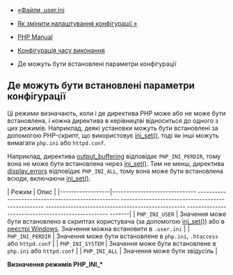 - [«Файли .user.ini](configuration.file.per-user.md)
- [Як змінити налаштування конфігурації »](configuration.changes.md)

- [PHP Manual](index.md)
- [Конфігурація часу виконання](configuration.md)
- Де можуть бути встановлені параметри конфігурації

## Де можуть бути встановлені параметри конфігурації

Ці режими визначають, коли і де директива PHP може або не може бути
встановлена, і кожна директива в керівництві відноситься до одного з цих
режимів. Наприклад, деякі установки можуть бути встановлені за допомогою
PHP-скрипт, що використовує [ini_set()](function.ini-set.md), тоді як
інші можуть вимагати `php.ini` або `httpd.conf`.

Наприклад, директива
[output_buffering](outcontrol.configuration.md#ini.output-buffering)
відповідає `PHP_INI_PERDIR`, тому вона не може бути встановлена
через [ini_set()](function.ini-set.md). Тим не менш, директива
[display_errors](errorfunc.configuration.md#ini.display-errors)
відповідає `PHP_INI_ALL`, тому вона може бути встановлена
всюди, включаючи [ini_set()](function.ini-set.md).

| Режим | Опис |
|------------------|------------------------------ -------------------------------------------------- -------------------------------------------------- -------------------------------------------------- -------------------------------------------------- -------|
| `PHP_INI_USER` | Значення може бути встановлено в скриптах користувача (за допомогою [ini_set()](function.ini-set.md)) або в [реєстрі Windows](configuration.changes.md#configuration.changes.windows). Значення можна встановити в `.user.ini` |
| `PHP_INI_PERDIR` | Значення може бути встановлене в `php.ini`, `.htaccess` або `httpd.conf` |
| `PHP_INI_SYSTEM` | Значення може бути встановлене в `php.ini` або `httpd.conf` |
| `PHP_INI_ALL` | Значення може бути звідусіль |

**Визначення режимів PHP_INI\_\***
